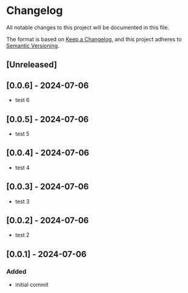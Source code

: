 # Changelog
All notable changes to this project will be documented in this file.

The format is based on [Keep a Changelog](https://keepachangelog.com/en/1.0.0/),
and this project adheres to [Semantic Versioning](https://semver.org/spec/v2.0.0.html).

## [Unreleased]

## [0.0.6] - 2024-07-06
- test 6

## [0.0.5] - 2024-07-06
- test 5

## [0.0.4] - 2024-07-06
- test 4

## [0.0.3] - 2024-07-06
- test 3

## [0.0.2] - 2024-07-06
- test 2

## [0.0.1] - 2024-07-06
### Added
- initial commit